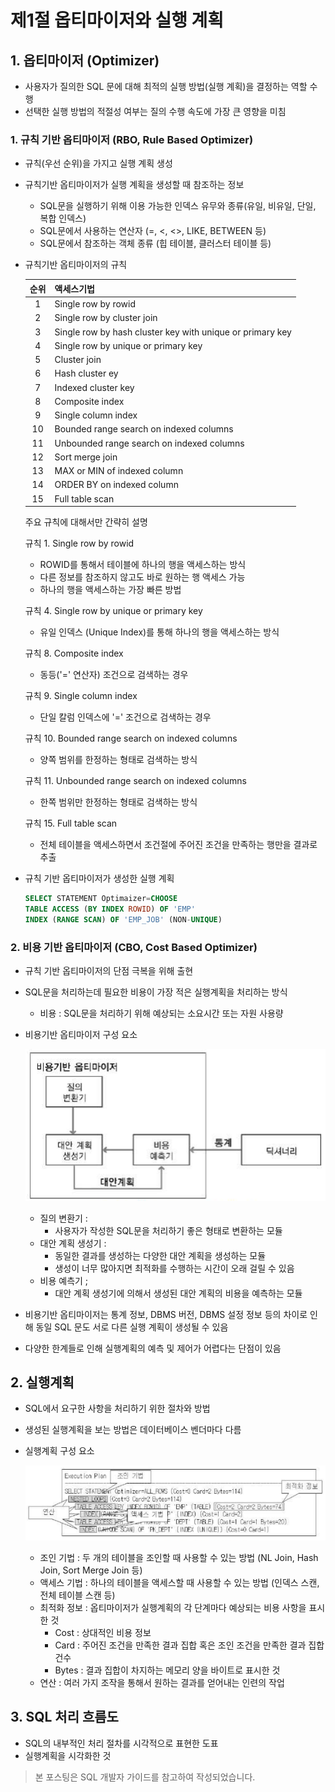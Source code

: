 # 제1절 옵티마이저와 실행 계획

## 1. 옵티마이저 (Optimizer)

- 사용자가 질의한 SQL 문에 대해 최적의 실행 방법(실행 계획)을 결정하는 역할 수행
- 선택한 실행 방법의 적절성 여부는 질의 수행 속도에 가장 큰 영향을 미침

### 1. 규칙 기반 옵티마이저 (RBO, Rule Based Optimizer)

- 규칙(우선 순위)을 가지고 실행 계획 생성
- 규칙기반 옵티마이저가 실행 계획을 생성할 때 참조하는 정보
    - SQL문을 실행하기 위해 이용 가능한 인덱스 유무와 종류(유일, 비유일, 단일, 복합 인덱스)
    - SQL문에서 사용하는 연산자 (=, <, <>, LIKE, BETWEEN 등)
    - SQL문에서 참조하는 객체 종류 (힙 테이블, 클러스터 테이블 등)
- 규칙기반 옵티마이저의 규칙

    |순위|액세스기법|
    |:--:|---|
    |1|Single row by rowid|
    |2|Single row by cluster join|
    |3|Single row by hash cluster key with unique or primary key|
    |4|Single row by unique or primary key|
    |5|Cluster join|
    |6|Hash cluster ey|
    |7|Indexed cluster key|
    |8|Composite index|
    |9|Single column index|
    |10|Bounded range search on indexed columns|
    |11|Unbounded range search on indexed columns|
    |12|Sort merge join|
    |13|MAX or MIN of indexed column|
    |14|ORDER BY on indexed column|
    |15|Full table scan|

    주요 규칙에 대해서만 간략히 설명

    규칙 1. Single row by rowid

    - ROWID를 통해서 테이블에 하나의 행을 액세스하는 방식
    - 다른 정보를 참조하지 않고도 바로 원하는 행 액세스 가능
    - 하나의 행을 액세스하는 가장 빠른 방법

    규칙 4. Single row by unique or primary key

    - 유일 인덱스 (Unique Index)를 통해 하나의 행을 액세스하는 방식

    규칙 8. Composite index

    - 동등('=' 연산자) 조건으로 검색하는 경우

    규칙 9. Single column index

    - 단일 칼럼 인덱스에 '=' 조건으로 검색하는 경우

    규칙 10. Bounded range search on indexed columns

    - 양쪽 범위를 한정하는 형태로 검색하는 방식

    규칙 11. Unbounded range search on indexed columns

    - 한쪽 범위만 한정하는 형태로 검색하는 방식

    규칙 15. Full table scan

    - 전체 테이블을 액세스하면서 조건절에 주어진 조건을 만족하는 행만을 결과로 추출
- 규칙 기반 옵티마이저가 생성한 실행 계획

    ```sql
    SELECT STATEMENT Optimaizer=CHOOSE
    TABLE ACCESS (BY INDEX ROWID) OF 'EMP'
    INDEX (RANGE SCAN) OF 'EMP_JOB' (NON-UNIQUE)
    ```

### 2. 비용 기반 옵티마이저 (CBO, Cost Based Optimizer)

- 규칙 기반 옵티마이저의 단점 극복을 위해 출현
- SQL문을 처리하는데 필요한 비용이 가장 적은 실행계획을 처리하는 방식
    - 비용 : SQL문을 처리하기 위해 예상되는 소요시간 또는 자원 사용량
- 비용기반 옵티마이저 구성 요소

    ![비용기반 옵티마이저 구성 요소](../img/img-sqld/29.CBO.png)

    - 질의 변환기 :
        - 사용자가 작성한 SQL문을 처리하기 좋은 형태로 변환하는 모듈
    - 대안 계획 생성기 :
        - 동일한 결과를 생성하는 다양한 대안 계획을 생성하는 모듈
        - 생성이 너무 많아지면 최적화를 수행하는 시간이 오래 걸릴 수 있음
    - 비용 예측기 ;
        - 대안 계획 생성기에 의해서 생성된 대안 계획의 비용을 예측하는 모듈
- 비용기반 옵티마이저는 통계 정보, DBMS 버전, DBMS 설정 정보 등의 차이로 인해 동일 SQL 문도 서로 다른 실행 계획이 생성될 수 있음
- 다양한 한계들로 인해 실행계획의 예측 및 제어가 어렵다는 단점이 있음

## 2. 실행계획

- SQL에서 요구한 사항을 처리하기 위한 절차와 방법
- 생성된 실행계획을 보는 방법은 데이터베이스 벤더마다 다름
- 실행계획 구성 요소

    ![실행계획 정보의 구성요소](../img/img-sqld/29.execution-plan.png)

    - 조인 기법  : 두 개의 테이블을 조인할 때 사용할 수 있는 방법
    (NL Join, Hash Join, Sort Merge Join 등)
    - 액세스 기법 : 하나의 테이블을 액세스할 때 사용할 수 있는 방법
    (인덱스 스캔, 전체 테이블 스캔 등)
    - 최적화 정보 : 옵티마이저가 실행계획의 각 단계마다 예상되는 비용 사항을 표시한 것
        - Cost : 상대적인 비용 정보
        - Card : 주어진 조건을 만족한 결과 집합 혹은 조인 조건을 만족한 결과 집합 건수
        - Bytes : 결과 집합이 차지하는 메모리 양을 바이트로 표시한 것
    - 연산 : 여러 가지 조작을 통해서 원하는 결과를 얻어내는 인련의 작업

## 3. SQL 처리 흐름도

- SQL의 내부적인 처리 절차를 시각적으로 표현한 도표
- 실행계획을 시각화한 것

> 본 포스팅은 SQL 개발자 가이드를 참고하여 작성되었습니다.